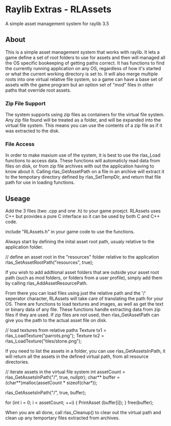 # Raylib Extras - RLAssets
A simple asset management system for raylib 3.5

## About
This is a simple asset management system that works with raylib. It lets a game define a set of root folders to use for assets and then will managed all the OS specific bookeeping of getting paths correct. It has functions to find the currently running application on any OS, regardless of how it's started or what the current working directory is set to. It will also merge multiple roots into one virtual relative file system, so a game can have a base set of assets with the game program but an option set of "mod" files in other paths that override root assets.

### Zip File Support
The system supports using zip files as containers for the virtual file system. Any zip file found will be treated as a folder, and will be expanded into the virtual file system. This means you can use the contents of a zip file as if it was extracted to the disk.

### File Access
In order to make maxium use of the system, it is best to use the rlas_Load functions to access data. These functions will automaticly read data from files on disk, or from zip file archives with out the application having to know about it. Calling rlas_GetAssetPath on a file in an archive will extract it to the tempotary directory defined by rlas_SetTempDir, and return that file path for use in loading functions.

## Useage
Add the 3 files (two .cpp and one .h) to your game proejct.
RLAssets uses C++ but provides a pure C interface so it can be used by both C and C++ code.

include "RLAssets.h" in your game code to use the functions.

Always start by defining the inital asset root path, usualy relative to the application folder.

// define an asset root in the "resources" folder relative to the application
rlas_SetAssetRootPath("resources", true);

If you wish to add addtional asset folders that are outside your asset root path (such as mod folders, or folders from a user profile), simply add them by calling rlas_AddAssetResourcePath.

From there you can load files using just the relative path and the '/' seperator character, RLAssets will take care of translating the path for your OS. There are functions to load textures and images, as well as get the text or binary data of any file. These functions handle extracting data from zip files if they are used. If zip files are not used, then rlas_GetAssetPath can give you the path to the actual asset file on disk.

// load textures from relative paths
Texture tx1 = rlas_LoadTexture("parrots.png");
Texture tx2 = rlas_LoadTexture("tiles/stone.png");

If you need to list the assets in a folder, you can  use rlas_GetAssetsInPath, it will return all the assets in the defined virtual path, from all resource directories.

// iterate assets in the virtual file system
int assetCount = rlas_GetAssetsInPath("/", true, nullptr);
char** buffer = (char**)malloc(assetCount * sizeof(char*));

rlas_GetAssetsInPath("/", true, buffer);

for (int i = 0; i < assetCount; ++i)
{
    PrintAsset (buffer[i]);
}
free(buffer);

When you are all done, call rlas_Cleanup() to clear out the virtual path and clean up any temportary files extracted from archives.